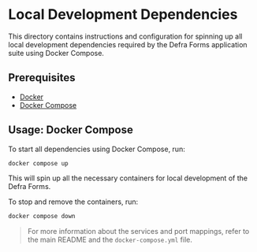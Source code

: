 # Local Development Dependencies

This directory contains instructions and configuration for spinning up all local development dependencies required by the Defra Forms application suite using Docker Compose.

## Prerequisites
- [Docker](https://www.docker.com/get-started)
- [Docker Compose](https://docs.docker.com/compose/)

## Usage: Docker Compose

To start all dependencies using Docker Compose, run:

```sh
docker compose up
```

This will spin up all the necessary containers for local development of the Defra Forms.

To stop and remove the containers, run:

```sh
docker compose down
```

> For more information about the services and port mappings, refer to the main README and the `docker-compose.yml` file.
